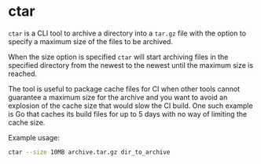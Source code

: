 ctar
===

`ctar` is a CLI tool to archive a directory into a `tar.gz` file with the option to specify a maximum size of the files to be archived.

When the size option is specified `ctar` will start archiving files in the specified directory from the newest to the newest until the maximum size is reached.

The tool is useful to package cache files for CI when other tools cannot guarantee a maximum size for the archive and you want to avoid an explosion of the cache size that would slow the CI build. One such example is Go that caches its build files for up to 5 days with no way of limiting the cache size.

Example usage:

```bash
ctar --size 10MB archive.tar.gz dir_to_archive
```